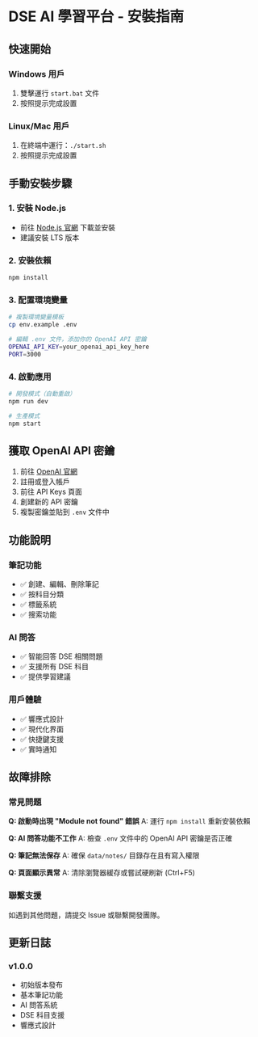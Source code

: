 # DSE AI 學習平台 - 安裝指南

## 快速開始

### Windows 用戶

1. 雙擊運行 `start.bat` 文件
2. 按照提示完成設置

### Linux/Mac 用戶

1. 在終端中運行：`./start.sh`
2. 按照提示完成設置

## 手動安裝步驟

### 1. 安裝 Node.js

- 前往 [Node.js 官網](https://nodejs.org/) 下載並安裝
- 建議安裝 LTS 版本

### 2. 安裝依賴

```bash
npm install
```

### 3. 配置環境變量

```bash
# 複製環境變量模板
cp env.example .env

# 編輯 .env 文件，添加你的 OpenAI API 密鑰
OPENAI_API_KEY=your_openai_api_key_here
PORT=3000
```

### 4. 啟動應用

```bash
# 開發模式（自動重啟）
npm run dev

# 生產模式
npm start
```

## 獲取 OpenAI API 密鑰

1. 前往 [OpenAI 官網](https://platform.openai.com/)
2. 註冊或登入帳戶
3. 前往 API Keys 頁面
4. 創建新的 API 密鑰
5. 複製密鑰並貼到 `.env` 文件中

## 功能說明

### 筆記功能

- ✅ 創建、編輯、刪除筆記
- ✅ 按科目分類
- ✅ 標籤系統
- ✅ 搜索功能

### AI 問答

- ✅ 智能回答 DSE 相關問題
- ✅ 支援所有 DSE 科目
- ✅ 提供學習建議

### 用戶體驗

- ✅ 響應式設計
- ✅ 現代化界面
- ✅ 快捷鍵支援
- ✅ 實時通知

## 故障排除

### 常見問題

**Q: 啟動時出現 "Module not found" 錯誤**
A: 運行 `npm install` 重新安裝依賴

**Q: AI 問答功能不工作**
A: 檢查 `.env` 文件中的 OpenAI API 密鑰是否正確

**Q: 筆記無法保存**
A: 確保 `data/notes/` 目錄存在且有寫入權限

**Q: 頁面顯示異常**
A: 清除瀏覽器緩存或嘗試硬刷新 (Ctrl+F5)

### 聯繫支援

如遇到其他問題，請提交 Issue 或聯繫開發團隊。

## 更新日誌

### v1.0.0

- 初始版本發布
- 基本筆記功能
- AI 問答系統
- DSE 科目支援
- 響應式設計


